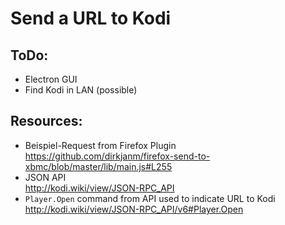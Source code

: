 Send a URL to Kodi
==================

## ToDo:

- Electron GUI
- Find Kodi in LAN (possible)

## Resources:

-  Beispiel-Request from Firefox Plugin  
https://github.com/dirkjanm/firefox-send-to-xbmc/blob/master/lib/main.js#L255
- JSON API  
http://kodi.wiki/view/JSON-RPC_API
- ```Player.Open``` command from API used to indicate URL to Kodi  
http://kodi.wiki/view/JSON-RPC_API/v6#Player.Open
